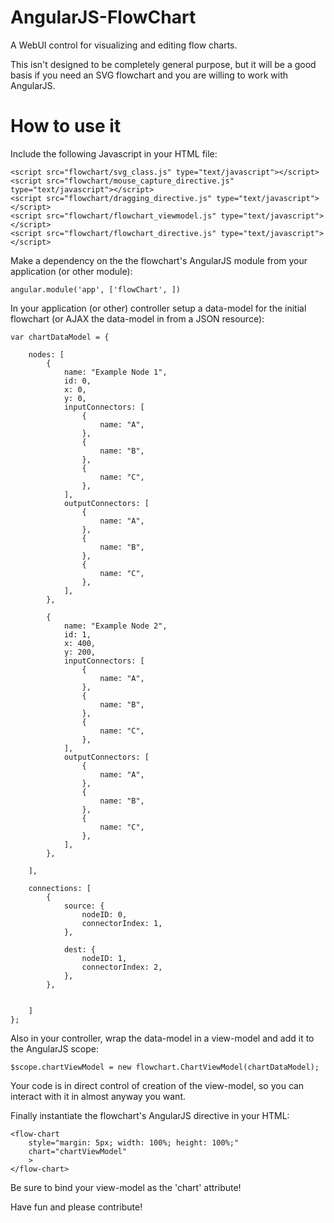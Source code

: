 AngularJS-FlowChart
===================

A WebUI control for visualizing and editing flow charts.

This isn't designed to be completely general purpose, but it will be a good basis if you need an SVG flowchart and you are willing to work with AngularJS.


How to use it
=============

Include the following Javascript in your HTML file:

	<script src="flowchart/svg_class.js" type="text/javascript"></script>
	<script src="flowchart/mouse_capture_directive.js" type="text/javascript"></script>
	<script src="flowchart/dragging_directive.js" type="text/javascript"></script>
	<script src="flowchart/flowchart_viewmodel.js" type="text/javascript"></script>
	<script src="flowchart/flowchart_directive.js" type="text/javascript"></script>


Make a dependency on the the flowchart's AngularJS module from your application (or other module):

	angular.module('app', ['flowChart', ])


In your application (or other) controller setup a data-model for the initial flowchart (or AJAX the data-model in from a JSON resource):

	var chartDataModel = {

		nodes: [
			{
				name: "Example Node 1",
				id: 0,
				x: 0,
				y: 0,
				inputConnectors: [
					{
						name: "A",
					},
					{
						name: "B",
					},
					{
						name: "C",
					},
				],
				outputConnectors: [
					{
						name: "A",
					},
					{
						name: "B",
					},
					{
						name: "C",
					},
				],
			},

			{
				name: "Example Node 2",
				id: 1,
				x: 400,
				y: 200,
				inputConnectors: [
					{
						name: "A",
					},
					{
						name: "B",
					},
					{
						name: "C",
					},
				],
				outputConnectors: [
					{
						name: "A",
					},
					{
						name: "B",
					},
					{
						name: "C",
					},
				],
			},

		],

		connections: [
			{
				source: {
					nodeID: 0,
					connectorIndex: 1,
				},

				dest: {
					nodeID: 1,
					connectorIndex: 2,
				},
			},


		]
	};


Also in your controller, wrap the data-model in a view-model and add it to the AngularJS scope:

	$scope.chartViewModel = new flowchart.ChartViewModel(chartDataModel);

Your code is in direct control of creation of the view-model, so you can interact with it in almost anyway you want.

Finally instantiate the flowchart's AngularJS directive in your HTML:

    <flow-chart
		style="margin: 5px; width: 100%; height: 100%;"
      	chart="chartViewModel"
      	>
    </flow-chart>

Be sure to bind your view-model as the 'chart' attribute!


Have fun and please contribute!

